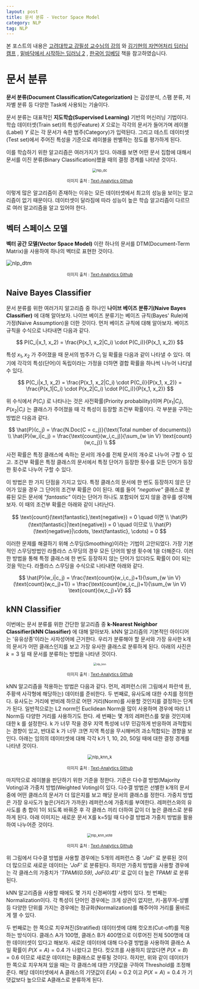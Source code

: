 ```yaml
---
layout: post
title: 문서 분류 - Vector Space Model
category: NLP
tag: NLP
---
```




본 포스트의 내용은 [고려대학교 강필성 교수님의 강의](https://www.youtube.com/watch?v=pXCHYq6PXto&list=PLetSlH8YjIfVzHuSXtG4jAC2zbEAErXWm) 와 [김기현의 자연어처리 딥러닝 캠프](http://www.yes24.com/Product/Goods/74802622) , [밑바닥에서 시작하는 딥러닝 2](http://www.yes24.com/Product/Goods/72173703) , [한국어 임베딩](http://m.yes24.com/goods/detail/78569687) 책을 참고하였습니다.



# 문서 분류

**문서 분류(Document Classification/Categorization)** 는 감성분석, 스팸 분류, 저자별 분류 등 다양한 Task에 사용되는 기술이다.

문서 분류는 대표적인 **지도학습(Supervised Learning)** 기반의 머신러닝 기법이다. 학습 데이터셋(Train set)의 특성(Feature) $X$ 으로는 각각의 문서가 들어가며 레이블(Label) $Y$ 로는 각 문서가 속한 범주(Category)가 입력된다. 그리고 테스트 데이터셋(Test set)에서 주어진 특성을 기준으로 레이블을 판별하는 정도를 평가하게 된다.

이를 학습하기 위한 알고리즘은 여러가지가 있다. 아래를 보면 어떤 문서 집합에 대해서 문서를 이진 분류(Binary Classification)했을 때의 결정 경계를 나타낸 것이다.

<p align="center"><img src="https://user-images.githubusercontent.com/45377884/87411487-c248b300-c602-11ea-8ca0-93b12b7db804.png" alt="nlp_dc" style="zoom:67%;" /></p>

<p align="center" style="font-size:80%">이미지 출처 : <a href="https://github.com/pilsung-kang/text-analytics">Text-Analytics Github</a></p>

이렇게 많은 알고리즘이 존재하는 이유는 모든 데이터셋에서 최고의 성능을 보이는 알고리즘이 없기 때문이다. 데이터셋이 달라짐에 따라 성능이 높은 학습 알고리즘이 다르므로 여러 알고리즘을 알고 있어야 한다.



## 벡터 스페이스 모델

**벡터 공간 모델(Vector Space Model)** 이란 하나의 문서를 DTM(Document-Term Matrix)을 사용하여 하나의 벡터로 표현한 것이다.

![nlp_dtm](https://user-images.githubusercontent.com/45377884/87413116-d8f00980-c604-11ea-8b43-1578b950ff67.png)

<p align="center" style="font-size:80%">이미지 출처 : <a href="https://github.com/pilsung-kang/text-analytics">Text-Analytics Github</a></p>

## Naive Bayes Classifier

문서 분류를 위한 여러가지 알고리즘 중 하나인 **나이브 베이즈 분류기(Naive Bayes Classifier)** 에 대해 알아보자. 나이브 베이즈 분류기는 베이즈 규칙(Bayes' Rule)에 가정(Naive Assumption)을 더한 것이다. 먼저 베이즈 규칙에 대해 알아보자. 베이즈 규칙을 수식으로 나타내면 다음과 같다.


$$
P(C_i|x_1, x_2) = \frac{P(x_1, x_2|C_i) \cdot P(C_i)}{P(x_1, x_2)}
$$


특성 $x_1, x_2$ 가 주어졌을 때 문서의 범주가 $C_i$ 일 확률을 다음과 같이 나타낼 수 있다. 여기에 각각의 특성(단어)이 독립이라는 가정을 더하면 결합 확률을 하나씩 나누어 나타낼 수 있다.


$$
P(C_i|x_1, x_2) = \frac{P(x_1, x_2|C_i) \cdot P(C_i)}{P(x_1, x_2)} = \frac{P(x_1|C_i) \cdot P(x_2|C_i) \cdot P(C_i)}{P(x_1, x_2)}
$$


위 수식에서 $P(C_i)$ 로 나타나는 것은 사전확률(Priority probability)이며 $P(x_1|C_i), P(x_2|C_i)$ 는 클래스가 주어졌을 때 각 특성이 등장할 조건부 확률이다. 각 부분을 구하는 방법은 다음과 같다.


$$
\hat{P}(c_j) = \frac{N.Doc(C = c_j)}{\text{Total number of documents}} \\
\hat{P}(w_i|c_j) = \frac{\text{count}(w_i,c_j)}{\sum_{w \in V} \text{count}(w,c_j)} \\
$$


사전 확률은 특정 클래스에 속하는 문서의 개수를 전체 문서의 개수로 나누어 구할 수 있고. 조건부 확률은 특정 클래스의 문서에서 특정 단어가 등장한 횟수를 모든 단어가 등장한 횟수로 나누어 구할 수 있다.

이 방법은 한 가지 단점을 가지고 있다. 특정 클래스의 문서에 한 번도 등장하지 않은 단어가 있을 경우 그 단어의 조건부 확률은 0이 된다. 예를 들어 *"negative"* 클래스로 분류된 모든 문서에 *"fantastic"* 이라는 단어가 하나도 포함되어 있지 않을 경우를 생각해보자. 이 때의 조건부 확률은 아래와 같이 나타난다.


$$
\text{count}(\text{fantastic},\text{negative}) = 0 \quad 이면 \\
\hat{P}(\text{fantastic}|\text{negative}) = 0 \quad 이므로 \\
\hat{P}(\text{negative}|\cdots, \text{fantastic}, \cdots) = 0
$$


이러한 문제를 해결하기 위해 스무딩(Smoothing)이라는 기법이 고안되었다. 가장 기본적인 스무딩방법인 라플라스 스무딩의 경우 모든 단어의 발생 횟수에 1을 더해준다. 이러한 방법을 통해 특정 클래스에 한 번도 등장하지 않는 단어가 있더라도 확률이 0이 되는 것을 막는다. 라플라스 스무딩을 수식으로 나타내면 아래와 같다.


$$
\hat{P}(w_i|c_j) = \frac{\text{count}(w_i,c_j)+1}{\sum_{w \in V} (\text{count}(w,c_j)+1)} = \frac{\text{count}(w_i,c_j)+1}{\sum_{w \in V} \text{count}(w,c_j)+V}
$$


## kNN Classifier

이번에는 문서 분류를 위한 간단한 알고리즘 중 **k-Nearest Neighbor Classifier(kNN Classifier)** 에 대해 알아보자. kNN 알고리즘의 기본적인 아이디어는 '유유상종'이라는 사자성어에 근거한다. 우리가 분류해야 할 문서와 가장 유사한 k개의 문서가 어떤 클래스인지를 보고 가장 유사한 클래스로 분류하게 된다. 아래의 사진은 $k=3$ 일 때 문서를 분류하는 방법을 나타낸 것이다.

<p align="center"><img src="https://user-images.githubusercontent.com/45377884/87423325-13fa3900-c615-11ea-9c82-f5e1d25a94cd.png" alt="nlp_knn" style="zoom:50%;" /></p>

<p align="center" style="font-size:80%">이미지 출처 : <a href="https://github.com/pilsung-kang/text-analytics">Text-Analytics Github</a></p>

kNN 알고리즘을 적용하는 방법은 다음과 같다. 먼저, 레퍼런스(위 그림에서 파란색 원, 주황색 사각형에 해당하는) 데이터를 준비한다. 두 번째로, 유사도에 대한 수치를 정의한다. 유사도는 거리에 반비례 하므로 어떤 거리(Norm)를 사용할 것인지를 결정하는 단계가 된다. 일반적으로는 L2 norm인 Euclidean Norm을 많이 사용하며 경우에 따라 L1 Norm등 다양한 거리를 사용하기도 한다. 세 번째는 몇 개의 레퍼런스를 찾을 것인지에 대한 k 를 설정한다. k 가 너무 작을 경우 지역 특성에 너무 민감하게 반응하여 과적합되는 경향이 있고, 반대로 k 가 너무 크면 지역 특성을 무시해버려 과소적합되는 경향을 보인다. 아래는 임의의 데이터셋에 대해 각각 k가 1, 10, 20, 50일 때에 대한 결정 경계를 나타낸 것이다.

<p align="center"><img src="https://user-images.githubusercontent.com/45377884/87424639-43aa4080-c617-11ea-96a3-8a952d88d993.png" alt="nlp_knn_k" style="zoom:80%;" /></p>

<p align="center" style="font-size:80%">이미지 출처 : <a href="https://github.com/pilsung-kang/text-analytics">Text-Analytics Github</a></p>

마지막으로 레이블을 판단하기 위한 기준을 정한다. 기준은 다수결 방법(Majority Voting)과 가중치 방법(Weighted Voting)이 있다. 다수결 방법은 선별한 k개의 문서 중에 어떤 클래스의 문서가 더 많은지를 보고 해당 문서의 클래스를 정한다. 가중치 방법은 가장 유사도가 높은(거리가 가까운) 레퍼런스에 가중치를 부여한다. 레퍼런스와의 유사도를 총 합이 1이 되도록 바꿔준 후 각 클래스 끼리 더하여 값이 더 높은 클래스로 분류하게 된다. 아래 이미지는 새로운 문서 X를 k=5일 때 다수결 방법과 가중치 방법을 활용하여 나누어준 것이다.

<p align="center"><img src="https://user-images.githubusercontent.com/45377884/87426550-4b1f1900-c61a-11ea-97c2-f53b43a88dde.png" alt="nlp_knn_vote" style="zoom: 67%;" /></p>

<p align="center" style="font-size:80%">이미지 출처 : <a href="https://github.com/pilsung-kang/text-analytics">Text-Analytics Github</a></p>

위 그림에서 다수결 방법을 사용할 경우에는 5개의 레퍼런스 중 *'JoF'* 로 분류된 것이 더 많으므로 새로운 데이터는 *'JoF'* 로 분류된다. 하지만 가중치 방법을 사용할 경우에는 각 클래스의 가중치가 *'TPAMI(0.59), JoF(0.41)'* 로 값이 더 높은 *TPAMI* 로 분류된다. 

kNN 알고리즘을 사용할 때에도 몇 가지 신경써야할 사항이 있다. 첫 번째는 Normalization이다. 각 특성이 단어인 경우에는 크게 상관이 없지만, 키-몸무게-성별 등 다양한 단위를 가지는 경우에는 정규화(Normalization)를 해주어야 거리를 올바르게 잴 수 있다.

두 번째로는 한 쪽으로 치우쳐진(Stratified) 데이터셋에 대해 컷오프(Cut-off)를 적용하는 방식이다. 클래스 A가 100명, 클래스 B가 400명으로 이루어진 전체 500명에 대한 데이터셋이 있다고 해보자. 새로운 데이터에 대해 다수결 방법을 사용하여 클래스 A일 확률이 $P(X=A) = 0.4$ 가 나왔다고 한다. 컷오프를 사용하지 않았다면 $P(X=B) = 0.6$ 이므로 새로운 데이터는 B클래스로 분류될 것이다. 하지만, 위와 같이 데이터가 한 쪽으로 치우쳐져 있을 때는 각 클래스에 대한 기댓값을 구하여 Threshold를 조정해준다. 해당 데이터셋에서 A 클래스의 기댓값이 $E(A) = 0.2$ 이고 $P(X=A) = 0.4$ 가 기댓값보다 높으므로 A클래스로 분류하게 된다.